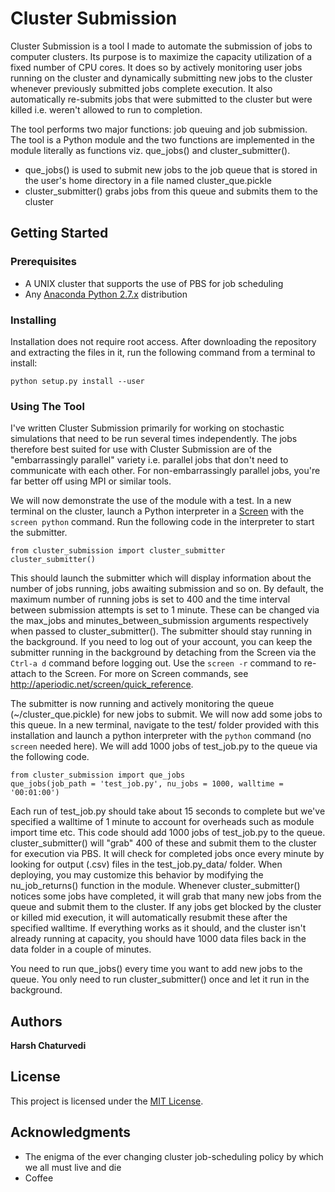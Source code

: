 # Cluster Submission 

Cluster Submission is a tool I made to automate the submission of jobs to computer clusters. Its purpose is to maximize the capacity utilization of a fixed number of CPU cores. It does so by actively monitoring user jobs running on the cluster and dynamically submitting new jobs to the cluster whenever previously submitted jobs complete execution. It also automatically re-submits jobs that were submitted to the cluster but were killed i.e. weren't allowed to run to completion.

The tool performs two major functions: job queuing and job submission. The tool is a Python module and the two functions are implemented in the module literally as functions viz. que_jobs() and cluster_submitter().
- que_jobs() is used to submit new jobs to the job queue that is stored in the user's home directory in a file named cluster_que.pickle
- cluster_submitter() grabs jobs from this queue and submits them to the cluster


## Getting Started

### Prerequisites

- A UNIX cluster that supports the use of PBS for job scheduling
- Any [Anaconda Python 2.7.x](https://www.continuum.io/downloads) distribution

### Installing

 Installation does not require root access. After downloading the repository and extracting the files in it, run the following command from a terminal to install:
 ```
 python setup.py install --user
 ```

### Using The Tool

I've written Cluster Submission primarily for working on stochastic simulations that need to be run several times independently. The jobs therefore best suited for use with Cluster Submission are of the "embarrassingly parallel" variety i.e. parallel jobs that don't need to communicate with each other. For non-embarrassingly parallel jobs, you're far better off using MPI or similar tools.

We will now demonstrate the use of the module with a test. In a new terminal on the cluster, launch a Python interpreter in a [Screen](https://www.gnu.org/software/screen/) with the <code>screen python</code> command. Run the following code in the interpreter to start the submitter.

```
from cluster_submission import cluster_submitter
cluster_submitter()
```

This should launch the submitter which will display information about the number of jobs running, jobs awaiting submission and so on. By default, the maximum number of running jobs is set to 400 and the time interval between submission attempts is set to 1 minute. These can be changed via the max_jobs and minutes_between_submission arguments respectively when passed to cluster_submitter(). The submitter should stay running in the background. If you need to log out of your account, you can keep the submitter running in the background by detaching from the Screen via the <code>Ctrl-a d</code> command before logging out. Use the <code>screen -r</code> command to re-attach to the Screen. For more on Screen commands, see http://aperiodic.net/screen/quick_reference.

The submitter is now running and actively monitoring the queue (~/cluster_que.pickle) for new jobs to submit. We will now add some jobs to this queue. In a new terminal, navigate to the test/ folder provided with this installation and launch a python interpreter with the <code>python</code> command (no <code>screen</code> needed here). We will add 1000 jobs of test_job.py to the queue via the following code.

```
from cluster_submission import que_jobs
que_jobs(job_path = 'test_job.py', nu_jobs = 1000, walltime = '00:01:00')
```

Each run of test_job.py should take about 15 seconds to complete but we've specified a walltime of 1 minute to account for overheads such as module import time etc. This code should add 1000 jobs of test_job.py to the queue. cluster_submitter() will "grab" 400 of these and submit them to the cluster for execution via PBS. It will check for completed jobs once every minute by looking for output (.csv) files in the test_job.py_data/ folder. When deploying, you may customize this behavior by modifying the nu_job_returns() function in the module. Whenever cluster_submitter() notices some jobs have completed, it will grab that many new jobs from the queue and submit them to the cluster. If any jobs get blocked by the cluster or killed mid execution, it will automatically resubmit these after the specified walltime. If everything works as it should, and the cluster isn't already running at capacity, you should have 1000 data files back in the data folder in a couple of minutes.

You need to run que_jobs() every time you want to add new jobs to the queue. You only need to run cluster_submitter() once and let it run in the background.


## Authors
**Harsh Chaturvedi**


## License

This project is licensed under the [MIT License](LICENSE.txt).


## Acknowledgments
- The enigma of the ever changing cluster job-scheduling policy by which we all must live and die
- Coffee
